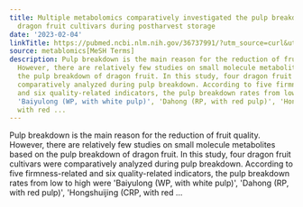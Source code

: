 ```yaml
---
title: Multiple metabolomics comparatively investigated the pulp breakdown of four
  dragon fruit cultivars during postharvest storage
date: '2023-02-04'
linkTitle: https://pubmed.ncbi.nlm.nih.gov/36737991/?utm_source=curl&utm_medium=rss&utm_campaign=pubmed-2&utm_content=1Zkrxt7ktlCbHBXEV3v65xxSnkSWNsJ1A6Fq3gBniKhGfIUslK&fc=20210907212339&ff=20230207200924&v=2.17.9.post6+86293ac
source: metablomics[MeSH Terms]
description: Pulp breakdown is the main reason for the reduction of fruit quality.
  However, there are relatively few studies on small molecule metabolites based on
  the pulp breakdown of dragon fruit. In this study, four dragon fruit cultivars were
  comparatively analyzed during pulp breakdown. According to five firmness-related
  and six quality-related indicators, the pulp breakdown rates from low to high were
  'Baiyulong (WP, with white pulp)', 'Dahong (RP, with red pulp)', 'Hongshuijing (CRP,
  with red ...
---
```

Pulp breakdown is the main reason for the reduction of fruit quality. However, there are relatively few studies on small molecule metabolites based on the pulp breakdown of dragon fruit. In this study, four dragon fruit cultivars were comparatively analyzed during pulp breakdown. According to five firmness-related and six quality-related indicators, the pulp breakdown rates from low to high were 'Baiyulong (WP, with white pulp)', 'Dahong (RP, with red pulp)', 'Hongshuijing (CRP, with red ...